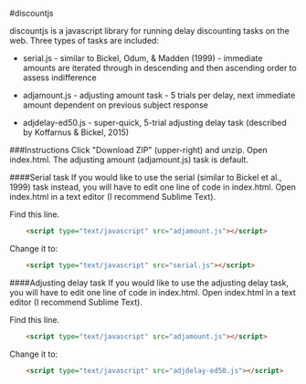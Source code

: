 #discountjs

discountjs is a javascript library for running delay discounting tasks on the web. Three types of tasks are included: 

* serial.js - similar to Bickel, Odum, & Madden (1999) - immediate amounts are iterated through in descending and then ascending order to assess indifference

* adjamount.js - adjusting amount task - 5 trials per delay, next immediate amount dependent on previous subject response 

* adjdelay-ed50.js - super-quick, 5-trial adjusting delay task (described by Koffarnus & Bickel, 2015)

###Instructions
Click "Download ZIP" (upper-right) and unzip. Open index.html. The adjusting amount (adjamount.js) task is default.

####Serial task
If you would like to use the serial (similar to Bickel et al., 1999) task instead, you will have to edit one line of code in index.html. Open index.html in a text editor (I recommend Sublime Text).

Find this line.
```html
	<script type="text/javascript" src="adjamount.js"></script>
```
Change it to:
```html
	<script type="text/javascript" src="serial.js"></script>
```
####Adjusting delay task
If you would like to use the adjusting delay task, you will have to edit one line of code in index.html. Open index.html in a text editor (I recommend Sublime Text).

Find this line.
```html
	<script type="text/javascript" src="adjamount.js"></script>
```
Change it to:
```html
	<script type="text/javascript" src="adjdelay-ed50.js"></script>
```